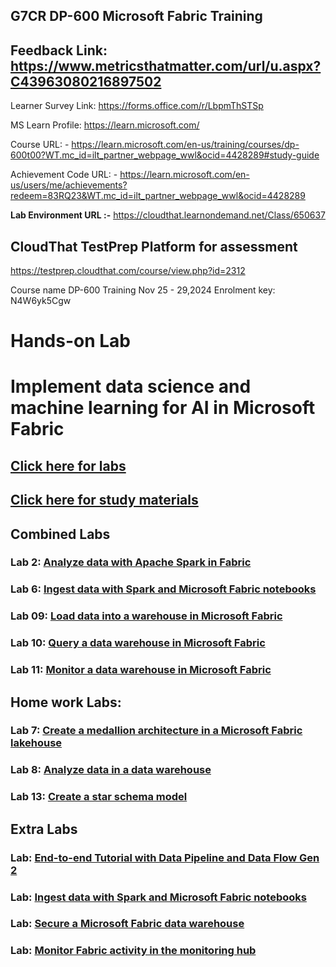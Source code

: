 ## G7CR DP-600 Microsoft Fabric Training

## Feedback Link: https://www.metricsthatmatter.com/url/u.aspx?C43963080216897502


Learner Survey Link:
https://forms.office.com/r/LbpmThSTSp

MS Learn Profile:
https://learn.microsoft.com/


Course URL: -  https://learn.microsoft.com/en-us/training/courses/dp-600t00?WT.mc_id=ilt_partner_webpage_wwl&ocid=4428289#study-guide

Achievement Code URL: - https://learn.microsoft.com/en-us/users/me/achievements?redeem=83RQ23&WT.mc_id=ilt_partner_webpage_wwl&ocid=4428289

**Lab Environment URL :-** https://cloudthat.learnondemand.net/Class/650637




## CloudThat TestPrep Platform for assessment
https://testprep.cloudthat.com/course/view.php?id=2312

Course name  DP-600 Training Nov 25 - 29,2024
Enrolment key: N4W6yk5Cgw

# Hands-on Lab

# Implement data science and machine learning for AI in Microsoft Fabric
## [Click here for labs](https://github.com/pankajcloudthat/g7cr/blob/main/mlinfabric.md)

## [Click here for study materials](https://learn.microsoft.com/en-us/training/paths/implement-data-science-machine-learning-fabric/)


## Combined Labs

### Lab 2: [Analyze data with Apache Spark in Fabric](https://microsoftlearning.github.io/mslearn-fabric/Instructions/Labs/02-analyze-spark.html)
### Lab 6: [Ingest data with Spark and Microsoft Fabric notebooks](https://microsoftlearning.github.io/mslearn-fabric/Instructions/Labs/10-ingest-notebooks.html)

### Lab 09: [Load data into a warehouse in Microsoft Fabric](https://microsoftlearning.github.io/mslearn-fabric/Instructions/Labs/06a-data-warehouse-load.html)
### Lab 10: [Query a data warehouse in Microsoft Fabric](https://microsoftlearning.github.io/mslearn-fabric/Instructions/Labs/06b-data-warehouse-query.html)
### Lab 11: [Monitor a data warehouse in Microsoft Fabric](https://microsoftlearning.github.io/mslearn-fabric/Instructions/Labs/06c-monitor-data-warehouse.html)

## Home work Labs:
### Lab 7: [Create a medallion architecture in a Microsoft Fabric lakehouse](https://microsoftlearning.github.io/mslearn-fabric/Instructions/Labs/03b-medallion-lakehouse.html)
### Lab 8: [Analyze data in a data warehouse](https://microsoftlearning.github.io/mslearn-fabric/Instructions/Labs/06-data-warehouse.html)
### Lab 13: [Create a star schema model](https://microsoftlearning.github.io/mslearn-fabric/Instructions/Labs/14-create-a-star-schema-model.html)

## Extra Labs
### Lab: [End-to-end Tutorial with Data Pipeline and Data Flow Gen 2](https://learn.microsoft.com/en-us/fabric/data-factory/tutorial-end-to-end-introduction)
### Lab: [Ingest data with Spark and Microsoft Fabric notebooks](https://microsoftlearning.github.io/mslearn-fabric/Instructions/Labs/19-secure-data-access.html)
### Lab: [Secure a Microsoft Fabric data warehouse](https://microsoftlearning.github.io/mslearn-fabric/Instructions/Labs/06d-secure-data-warehouse.html)
### Lab: [Monitor Fabric activity in the monitoring hub](https://microsoftlearning.github.io/mslearn-fabric/Instructions/Labs/18-monitor-hub.html)
